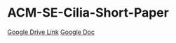 # ACM-SE-Cilia-Short-Paper

[Google Drive Link](https://drive.google.com/drive/folders/0B9EmNauLFNuebUlrWlVtemZOeGc?usp=sharing)
[Google Doc](https://docs.google.com/document/d/1g-wSefJ77bWgMyuIFXgHMjp8-mqIoT8cTsvMGSlgIu8/edit?usp=sharing)
